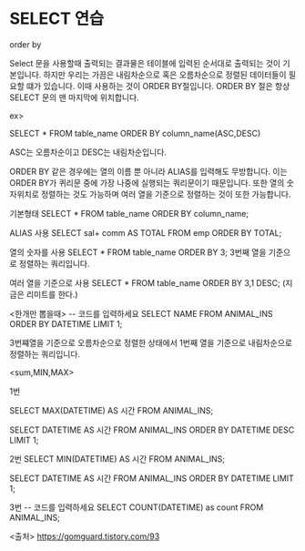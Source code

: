 
# SELECT 연습



order by

Select 문을 사용할때 출력되는 결과물은 테이블에 입력된 순서대로 출력되는 것이 기본입니다. 하지만 우리는 가끔은 내림차순으로 혹은 오름차순으로 정렬된 데이터들이 필요할 떄가 있습니다. 이때 사용하는 것이 ORDER BY절입니다.
ORDER BY 절은 항상 SELECT 문의 맨 마지막에 위치합니다.

ex>

SELECT *
FROM table_name
ORDER BY column_name(ASC,DESC)

ASC는 오름차순이고 DESC는 내림차순입니다.

ORDER BY 같은 경우에는 열의 이름 뿐 아니라 ALIAS를 입력해도 무방합니다. 이는 ORDER BY가 퀴리문 중에 가장 나중에 실행되는 쿼리문이기 때문입니다. 또한 열의 숫자위치로 정렬하는 것도 가능하며 여러 열을 기준으로 정렬하는 것이 또한 가능합니다.

기본형태
SELECT * FROM table_name ORDER BY column_name;

ALIAS 사용
SELECT sal+ comm AS TOTAL FROM emp ORDER BY TOTAL;

열의 숫자를 사용
SELECT * FROM table_name ORDER BY 3;
3번째 열을 기준으로 정렬하는 쿼리입니다.

여러 열을 기준으로 사용
SELECT *
FROM table_name
ORDER BY 3,1 DESC;  (지금은 리미트를 한다.)

<한개만 뽑을때>
-- 코드를 입력하세요
SELECT NAME 
FROM ANIMAL_INS
ORDER BY DATETIME
LIMIT 1;


3번쨰열을 기준으로 오름차순으로 정렬한 상태에서 1번째 열을 기준으로 내림차순으로 정렬하는 쿼리입니다.



<sum,MIN,MAX>

1번

SELECT MAX(DATETIME) AS 시간
FROM ANIMAL_INS;

SELECT DATETIME AS 시간
FROM ANIMAL_INS
ORDER BY DATETIME DESC
LIMIT 1;


2번
SELECT MIN(DATETIME) AS 시간
FROM ANIMAL_INS;

SELECT DATETIME AS 시간
FROM ANIMAL_INS
ORDER BY DATETIME
LIMIT 1;

3번
-- 코드를 입력하세요
SELECT COUNT(DATETIME) as count
FROM ANIMAL_INS;


<출처> https://gomguard.tistory.com/93

